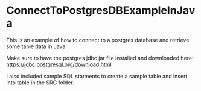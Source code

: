 # ConnectToPostgresDBExampleInJava

This is an example of how to connect to a postgres database and retrieve some table data in Java

Make sure to have the postgres jdbc jar file installed and downloaded here: https://jdbc.postgresql.org/download.html

I also included sample SQL statments to create a sample table and insert into table in the SRC folder.
